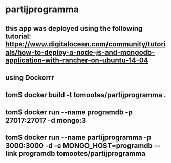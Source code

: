 # partijprogramma
## this app was deployed using the following tutorial: https://www.digitalocean.com/community/tutorials/how-to-deploy-a-node-js-and-mongodb-application-with-rancher-on-ubuntu-14-04
## using Dockerrr
##
## tom$ docker build -t tomootes/partijprogramma .
## tom$ docker run --name programdb -p 27017:27017 -d mongo:3
## tom$ docker run --name partijprogramma -p 3000:3000 -d -e MONGO_HOST=programdb --link programdb tomootes/partijprogramma